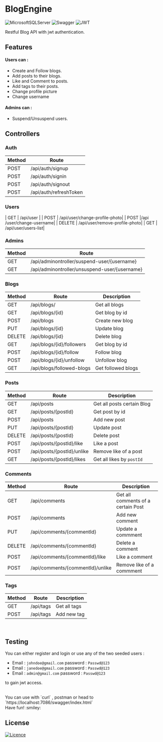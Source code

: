# BlogEngine
![MicrosoftSQLServer](https://img.shields.io/badge/Microsoft%20SQL%20Sever-CC2927?style=for-the-badge&logo=microsoft%20sql%20server&logoColor=white)
![Swagger](https://img.shields.io/badge/-Swagger-%23Clojure?style=for-the-badge&logo=swagger&logoColor=white)
![JWT](https://img.shields.io/badge/JWT-black?style=for-the-badge&logo=JSON%20web%20tokens)

Restful Blog API with jwt authentication.

## Features
#### Users can :
* Create and Follow blogs.
* Add posts to their blogs.
* Like and Comment to posts.
* Add tags to their posts.
* Change profile picture
* Change username

#### Admins can : 
* Suspend/Unsuspend users.

## Controllers 

### Auth

| Method | Route | 
| ------ | ------------------ |
| POST   | /api/auth/signup |
| POST   | /api/auth/signin |
| POST   | /api/auth/signout |
| POST   | /api/auth/refreshToken |

### Users
| GET | ​/api​/user |
| POST | /api​/user​/change-profile-photo|
| POST | ​/api​/user​/change-username|
| DELETE | ​/api​/user​/remove-profile-photo|
| GET | ​/api​/user​/users-list|

### Admins
| Method | Route | 
| ------ | ------------------ |
| GET | ​/api​/adminontroller​/suspend-user​/{username} |
| GET | ​/api​/adminontroller​/unsuspend-user​/{username}|

### Blogs

| Method | Route | Description | 
| ------ | --- | ----------- |
| GET    | /api/blogs/ | Get all blogs | 
| GET    | /api/blogs/{id} | Get blog by id | 
| POST   | /api/blogs | Create new blog |
| PUT    | /api/blogs/{id} | Update blog  | 
| DELETE | /api/blogs/{id} | Delete blog |
| GET    | /api/blogs/{id}/followers | Get blog by id | 
| POST | /api/blogs/{id}/follow | Follow blog |
| POST | /api/blogs/{id}/unfollow | Unfollow blog |
| GET | /api/blogs/followed-blogs | Get followed blogs |

### Posts

| Method | Route | Description | 
| ------ | --- | ----------- |
| GET | /api/posts | Get all posts certain Blog|
| GET | /api/posts/{postId} | Get post by id |
| POST | /api/posts | Add new post |
| PUT | /api/posts/{postId} | Update post |
| DELETE | /api/posts/{postId} | Delete post |
| POST | /api/posts/{postId}/like | Like a post |
| POST | /api/posts/{postId}/unlike | Remove like of a post |
| GET | /api/posts/{postId}/likes | Get all likes by `postId`|


### Comments

| Method | Route | Description |
| ------ | --- | ----------- |
| GET | /api/comments | Get all comments of a certain Post | 
| POST | /api/comments | Add new comment |
| PUT | /api/comments/{commentId} | Update a commment |
| DELETE | /api/comments/{commentId} | Delete a comment |
| POST | /api/comments/{commentId}/like | Like a comment |
| POST | /api/comments/{commentId}/unlike | Remove like of a commment |

### Tags
| Method | Route | Description |
| ------ | --- | ----------- |
| GET | /api/tags | Get all tags| 
| POST | /api/tags | Add new tag |

<br/>

## Testing 
You can either register and login 
or use any of the two seeded users :
* Email : `johndoe@gmail.com` password : `Passwd@123`
* Email : `janedoe@gmail.com` password : `Passwd@123` 
* Email : `admin@gmail.com` password : `Passwd@123` 

to gain jwt access.

<br />
You can use with `curl` , postman or head to `https://localhost:7086/swagger/index.html`
<br />
Have fun! :smiley:

## License

[![Licence](https://img.shields.io/github/license/Ileriayo/markdown-badges?style=for-the-badge)](./LICENSE)
